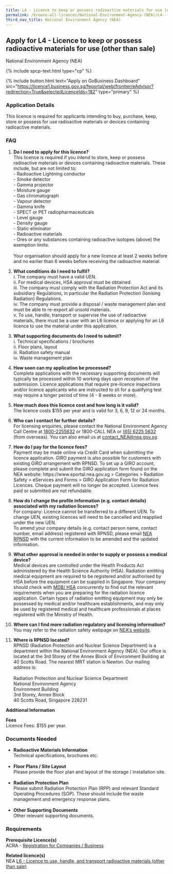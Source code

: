 ```yaml
---
title: L4 - Licence to keep or possess radioactive materials for use (other than sale)
permalink: /browse-all-licences/National-Environment-Agency-(NEA)/L4---Licence-to-keep-or-possess-radioactive-materials-for-use-(other-than-sale)
third_nav_title: National Environment Agency (NEA)
---
```


## Apply for L4 - Licence to keep or possess radioactive materials for use (other than sale)

National Environment Agency (NEA)

{% include spcp-text.html type="cp" %}

{% include button.html text="Apply on GoBusiness Dashboard" src="https://licence1.business.gov.sg/feportal/web/frontier/eAdvisor?redirection=True&selectedLicenceIds=182" type="primary" %}

### Application Details

<p>This licence is required for applicants intending to buy, purchase, keep, store or possess for use radioactive materials or devices containing radioactive materials.</p>
<h3>FAQ</h3>
<ol>
<li>
<p><strong>Do I need to apply for this licence?</strong><br />This licence is required if you intend to store, keep or possess radioactive materials or devices containing radioactive materials. These include, but are not limited to: <br />- Radioactive Lightning conductor <br />- Smoke detector <br />- Gamma projector <br />- Moisture gauge <br />- Gas chromatograph <br />- Vapour detector <br />- Gamma knife <br />- SPECT or PET radiopharmaceuticals <br />- Level gauge <br />- Density gauge <br />- Static eliminator <br />- Radioactive materials <br />- Ores or any substances containing radioactive isotopes (above) the exemption limits.<br /><br />Your organisation should apply for a new licence at least 2 weeks before and no earlier than 6 weeks before receiving the radioactive material.</p>
</li>
<li>
<p><strong>What conditions do I need to fulfil?</strong><br />i. The company must have a valid UEN.<br />ii. For medical devices, HSA approval must be obtained.<br />iii. The company must comply with the Radiation Protection Act and its subsidiary Regulations, in particular the Radiation Protection (Ionising Radiation) Regulations.<br />iv. The company must provide a disposal / waste management plan and must be able to re-export all unsold materials.<br />v. To use, handle, transport or supervise the use of radioactive materials, there must be a user with an L6 licence or applying for an L6 licence to use the material under this application.</p>
</li>
<li>
<p><strong>What supporting documents do I need to submit?</strong><br />i. Technical specifications / brochures<br />ii. Floor plans, layout<br />iii. Radiation safety manual<br />iv. Waste management plan</p>
</li>
<li>
<p><strong>How soon can my application be processed?</strong><br />Complete applications with the necessary supporting documents will typically be processed within 10 working days upon reception of the submission. Licence applications that require pre-licence inspections and/or licence applicants who are instructed to sit for a qualifying test may require a longer period of time (4 - 8 weeks or more).</p>
</li>
<li>
<p><strong>How much does this licence cost and how long is it valid?</strong><br />The licence costs $155 per year and is valid for 3, 6, 9, 12 or 24 months.</p>
</li>
<li>
<p><strong>Who can I contact for further details?</strong><br />For licensing enquiries, please contact the National Environment Agency Call Centre at <a href="tel:18002255632" target="_blank" rel="noopener">1800-2255632</a> or 1800-CALL NEA or <a href="tel:6562255632" target="_blank" rel="noopener">(65) 6225 5632</a> (from overseas). You can also email us at <a href="mailto:contact_NEA@nea.gov.sg" target="_blank" rel="noopener">contact_NEA@nea.gov.sg</a>.</p>
</li>
<li>
<p><strong>How do I pay for the licence fees?<br /></strong>Payment may be made online via Credit Card when submitting the licence application. GIRO payment is also possible for customers with existing GIRO arrangement with RPNSD. To set up a GIRO account, please complete and submit the GIRO application form found on the NEA website: https://www.eportal.nea.gov.sg > Categories > Radiation Safety > eServices and Forms > GIRO Application Form for Radiation Licences. Cheque payment will no longer be accepted. Licence fees paid or submitted are not refundable.</p>
</li>
<li>
<p><strong>How do I change the profile information (e.g. contact details) associated with my radiation licences?</strong><br />For company: Licence cannot be transferred to a different UEN. To change UEN, existing licences will need to be cancelled and reapplied under the new UEN.<br />To amend your company details (e.g. contact person name, contact number, email address) registered with RPNSD, please email <a href="mailto:NEA_RPNSD_Licence@nea.gov.sg" target="_blank" rel="noopener">NEA RPNSD</a>  with the current information to be amended and the updated information.</p>
</li>
<li>
<p><strong>What other approval is needed in order to supply or possess a medical device?</strong><br />Medical devices are controlled under the Health Products Act administered by the Health Science Authority (HSA). Radiation emitting medical equipment are required to be registered and/or authorised by HSA before the equipment can be supplied in Singapore. Your company should check with <a href="http://www.hsa.gov.sg" target="_blank" rel="noopener">MDB/ HSA</a> concurrently to find out the relevant requirements when you are preparing for the radiation licence application. Certain types of radiation emitting equipment may only be possessed by medical and/or healthcare establishments, and may only be used by registered medical and healthcare professionals at places registered with the Ministry of Health.</p>
</li>
<li>
<p><strong>Where can I find more radiation regulatory and licensing information?</strong><br />You may refer to the radiation safety webpage on <a href="https://www.nea.gov.sg/our-services/radiation-safety" target="_blank" rel="noopener">NEA's website</a>.</p>
</li>
<li>
<p><strong>Where is RPNSD located?</strong><br />RPNSD (Radiation Protection and Nuclear Science Department) is a department within the National Environment Agency (NEA). Our office is located at the 3rd Storey of the Annex Block of Environment Building at 40 Scotts Road. The nearest MRT station is Newton. Our mailing address is: <br /><br />Radiation Protection and Nuclear Science Department<br />National Environment Agency<br />Environment Building<br />3rd Storey, Annex Block<br />40 Scotts Road, Singapore 228231</p>
</li>
</ol>

**Additional Information**

<p><strong>Fees</strong><br />Licence Fees: $155 per year.</p>

### Documents Needed

<ul>
<li><strong>Radioactive Materials Information</strong><br />Technical specifications, brochures etc.<br /><br /></li>
<li><strong>Floor Plans / Site Layout</strong><br />Please provide the floor plan and layout of the storage / installation site.<br /><br /></li>
<li><strong>Radiation Protection Plan</strong><br />Please submit Radiation Protection Plan (RPP) and relevant Standard Operating Procedures (SOP). These should include the waste management and emergency response plans.<br /><br /></li>
<li><strong>Other Supporting Documents</strong><br />Other relevant supporting documents.</li>
</ul>

### Requirements

<p><strong>Prerequisite Licence(s)</strong><br />ACRA - <a href="https://www.acra.gov.sg/Home/" target="_blank" rel="noopener">Registration for Companies / Business</a></p>
<p><strong>Related licence(s)</strong><br />NEA <a href="https://licence1.business.gov.sg/feportal/web/frontier/eAdvisor?redirection=True&selectedLicenceIds=184" target="_blank" rel="noopener">L6 - Licence to use, handle, and transport radioactive materials (other than sale)</a></p>

